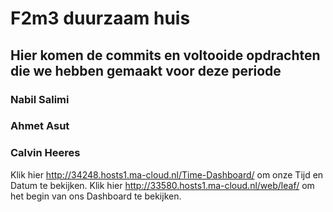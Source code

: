 # F2m3 duurzaam huis

## Hier komen de commits en voltooide opdrachten die we hebben gemaakt voor deze periode

### Nabil Salimi
### Ahmet Asut
### Calvin Heeres

Klik hier <http://34248.hosts1.ma-cloud.nl/Time-Dashboard/> om onze Tijd en Datum te bekijken.
Klik hier <http://33580.hosts1.ma-cloud.nl/web/leaf/> om het begin van ons Dashboard te bekijken.

